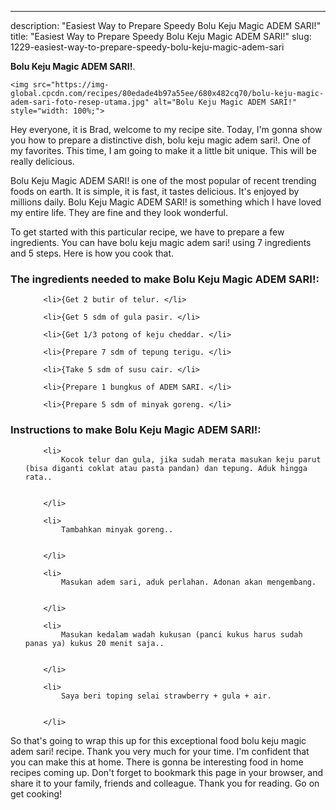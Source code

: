 ---
description: "Easiest Way to Prepare Speedy Bolu Keju Magic ADEM SARI!"
title: "Easiest Way to Prepare Speedy Bolu Keju Magic ADEM SARI!"
slug: 1229-easiest-way-to-prepare-speedy-bolu-keju-magic-adem-sari

<p>
	<strong>Bolu Keju Magic ADEM SARI!</strong>. 
	
</p>
<p>
	
	<img src="https://img-global.cpcdn.com/recipes/80edade4b97a55ee/680x482cq70/bolu-keju-magic-adem-sari-foto-resep-utama.jpg" alt="Bolu Keju Magic ADEM SARI!" style="width: 100%;">
	
	
</p>
<p>
	Hey everyone, it is Brad, welcome to my recipe site. Today, I'm gonna show you how to prepare a distinctive dish, bolu keju magic adem sari!. One of my favorites. This time, I am going to make it a little bit unique. This will be really delicious.
</p>
	
<p>
	Bolu Keju Magic ADEM SARI! is one of the most popular of recent trending foods on earth. It is simple, it is fast, it tastes delicious. It's enjoyed by millions daily. Bolu Keju Magic ADEM SARI! is something which I have loved my entire life. They are fine and they look wonderful.
</p>
<p>
	
</p>

<p>
To get started with this particular recipe, we have to prepare a few ingredients. You can have bolu keju magic adem sari! using 7 ingredients and 5 steps. Here is how you cook that.
</p>

<h3>The ingredients needed to make Bolu Keju Magic ADEM SARI!:</h3>

<ol>
	
		<li>{Get 2 butir of telur. </li>
	
		<li>{Get 5 sdm of gula pasir. </li>
	
		<li>{Get 1/3 potong of keju cheddar. </li>
	
		<li>{Prepare 7 sdm of tepung terigu. </li>
	
		<li>{Take 5 sdm of susu cair. </li>
	
		<li>{Prepare 1 bungkus of ADEM SARI. </li>
	
		<li>{Prepare 5 sdm of minyak goreng. </li>
	
</ol>
<p>
	
</p>

<h3>Instructions to make Bolu Keju Magic ADEM SARI!:</h3>

<ol>
	
		<li>
			Kocok telur dan gula, jika sudah merata masukan keju parut (bisa diganti coklat atau pasta pandan) dan tepung. Aduk hingga rata..
			
			
		</li>
	
		<li>
			Tambahkan minyak goreng..
			
			
		</li>
	
		<li>
			Masukan adem sari, aduk perlahan. Adonan akan mengembang.
			
			
		</li>
	
		<li>
			Masukan kedalam wadah kukusan (panci kukus harus sudah panas ya) kukus 20 menit saja..
			
			
		</li>
	
		<li>
			Saya beri toping selai strawberry + gula + air.
			
			
		</li>
	
</ol>

<p>
	
</p>

<p>
	So that's going to wrap this up for this exceptional food bolu keju magic adem sari! recipe. Thank you very much for your time. I'm confident that you can make this at home. There is gonna be interesting food in home recipes coming up. Don't forget to bookmark this page in your browser, and share it to your family, friends and colleague. Thank you for reading. Go on get cooking!
</p>

